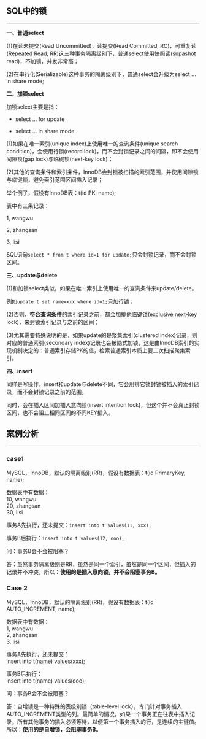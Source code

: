## SQL中的锁

---

**一、普通select**

\(1\)在读未提交\(Read Uncommitted\)，读提交\(Read Committed, RC\)，可重复读\(Repeated Read, RR\)这三种事务隔离级别下，普通select使用快照读\(snpashot read\)，不加锁，并发非常高；

\(2\)在串行化\(Serializable\)这种事务的隔离级别下，普通select会升级为select ... in share mode;

**二、加锁select**

加锁select主要是指：

* select ... for update

* select ... in share mode

\(1\)如果在唯一索引\(unique index\)上使用唯一的查询条件\(unique search condition\)，会使用行锁\(record lock\)，而不会封锁记录之间的间隔，即不会使用间隙锁\(gap lock\)与临键锁\(next-key lock\)；

\(2\)其他的查询条件和索引条件，InnoDB会封锁被扫描的索引范围，并使用间隙锁与临键锁，避免索引范围区间插入记录；

举个例子，假设有InnoDB表：t\(id PK, name\);

表中有三条记录：

1, wangwu

2, zhangsan

3, lisi

SQL语句`select * from t where id=1 for update;`只会封锁记录，而不会封锁区间。

**三、update与delete**

\(1\)和加锁select类似，如果在唯一索引上使用唯一的查询条件来update/delete。

例如`update t set name=xxx where id=1;`只加行锁；

\(2\)否则，**符合查询条件**的索引记录之前，都会加排他临键锁\(exclusive next-key lock\)，来封锁索引记录与之前的区间；

\(3\)尤其需要特殊说明的是，如果update的是聚集索引\(clustered index\)记录，则对应的普通索引\(secondary index\)记录也会被隐式加锁，这是由InnoDB索引的实现机制决定的：普通索引存储PK的值，检索普通索引本质上要二次扫描聚集索引。

**四、insert**

同样是写操作，insert和update与delete不同，它会用排它锁封锁被插入的索引记录，而不会封锁记录之前的范围。

同时，会在插入区间加插入意向锁\(insert intention lock\)，但这个并不会真正封锁区间，也不会阻止相同区间的不同KEY插入。

## **案例分析**

---

### **case1**

MySQL，InnoDB，默认的隔离级别\(RR\)，假设有数据表：t\(id PrimaryKey, name\);

数据表中有数据：  
10, wangwu  
20, zhangsan  
30, lisi

事务A先执行，还未提交：`insert into t values(11, xxx);`

事务B后执行：`insert into t values(12, ooo);`

问：事务B会不会被阻塞？

答：虽然事务隔离级别是RR，虽然是同一个索引，虽然是同一个区间，但插入的记录并不冲突，所以：**使用的是插入意向锁，并不会阻塞事务B。**

### **Case 2**

MySQL，InnoDB，默认的隔离级别\(RR\)，假设有数据表：t\(id AUTO\_INCREMENT, name\);

数据表中有数据：  
1, wangwu  
2, zhangsan  
3, lisi

事务A先执行，还未提交：  
insert into t\(name\) values\(xxx\);

事务B后执行：  
insert into t\(name\) values\(ooo\);

问：事务B会不会被阻塞？

答：自增锁是一种特殊的表级别锁（table-level lock），专门针对事务插入AUTO\_INCREMENT类型的列。最简单的情况，如果一个事务正在往表中插入记录，所有其他事务的插入必须等待，以便第一个事务插入的行，是连续的主键值。所以：**使用的是自增锁，会阻塞事务B。**





